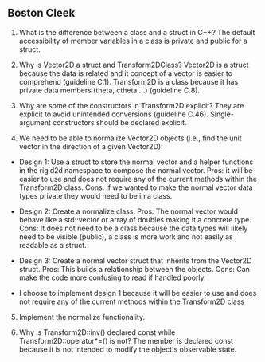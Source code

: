 ## Boston Cleek

1. What is the difference between a class and a struct in C++? The default accessibility of member variables in a class is private and public for a struct.

2. Why is Vector2D a struct and Transform2DClass? Vector2D is a struct because the data is related and it concept of a vector is easier to comprehend (guideline C.1). Transform2D is a class because it has private data members (theta, ctheta ...) (guideline C.8).

3. Why are some of the constructors in Transform2D explicit? They are explicit to avoid unintended conversions (guideline C.46). Single-argument constructors should be declared explicit.

4. We need to be able to normalize Vector2D objects (i.e., find the unit vector in the direction of a given Vector2D):
  * Design 1: Use a struct to store the normal vector and a helper functions in the rigid2d namespace to compose the normal vector. Pros: it will be easier to use and does not require any of the current methods within the Transform2D class. Cons: if we wanted to make the normal vector data types private they would need to be in a class.

  * Design 2: Create a normalize class. Pros: The normal vector would behave like a std::vector or array of doubles making it a concrete type. Cons: It does not need to be a class because the data types will likely need to be visible (public), a class is more work and not easily as readable as a struct.

  * Design 3: Create a normal vector struct that inherits from the Vector2D struct. Pros: This builds a relationship between the objects. Cons: Can make the code more confusing to read if handled poorly.

  * I choose to implement design 1 because it will be easier to use and does not require any of the current methods within the Transform2D class

5. Implement the normalize functionality.

6. Why is Transform2D::inv() declared const while Transform2D::operator*=() is not? The member is declared const because it is not intended to modify the object's observable state.
